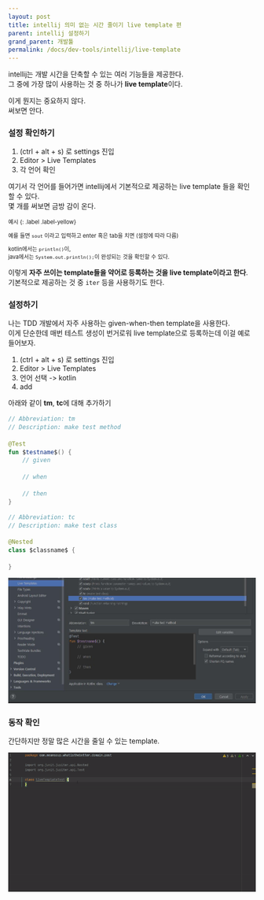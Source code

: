 ```yaml
---
layout: post
title: intellij 의미 없는 시간 줄이기 live template 편
parent: intellij 설정하기
grand_parent: 개발툴
permalink: /docs/dev-tools/intellij/live-template
---
```


intellij는 개발 시간을 단축할 수 있는 여러 기능들을 제공한다.  
그 중에 가장 많이 사용하는 것 중 하나가 **live template**이다.  

이게 뭔지는 중요하지 않다.  
써보면 안다.

### 설정 확인하기

1. (ctrl + alt + s) 로 settings 진입
2. Editor > Live Templates
3. 각 언어 확인

여기서 각 언어를 들어가면 intellij에서 기본적으로 제공하는 live template 들을 확인할 수 있다.  
몇 개를 써보면 금방 감이 온다.  

<div class="code-example" markdown="1" style="font-size: 0.8em">
예시
{: .label .label-yellow}  

예를 들면 `sout` 이라고 입력하고 enter 혹은 tab을 치면 (설정에 따라 다름)  

kotlin에서는 `println()`이,  
java에서는 `System.out.println();`이 완성되는 것을 확인할 수 있다.
</div>

이렇게 **자주 쓰이는 template들을 약어로 등록하는 것을 live template이라고 한다**.  
기본적으로 제공하는 것 중 `iter` 등을 사용하기도 한다.



### 설정하기

나는 TDD 개발에서 자주 사용하는 given-when-then template을 사용한다.  
이게 단순한데 매번 테스트 생성이 번거로워 live template으로 등록하는데 이걸 예로 들어보자.  

1. (ctrl + alt + s) 로 settings 진입
2. Editor > Live Templates
3. 언어 선택 -> kotlin
4. add

아래와 같이 **tm**, **tc**에 대해 추가하기

```kotlin
// Abbreviation: tm
// Description: make test method

@Test
fun $testname$() {
    // given
     
    // when
     
    // then
}
```

```kotlin
// Abbreviation: tc
// Description: make test class

@Nested
class $classname$ {
 
}
```

![tc tm 추가](/images/post/dev-tools/intellij/live-template/tc_tm.JPG)



### 동작 확인

간단하지만 정말 많은 시간을 줄일 수 있는 template.

![tc tm 확인](/images/post/dev-tools/intellij/live-template/tc_tm.gif)
